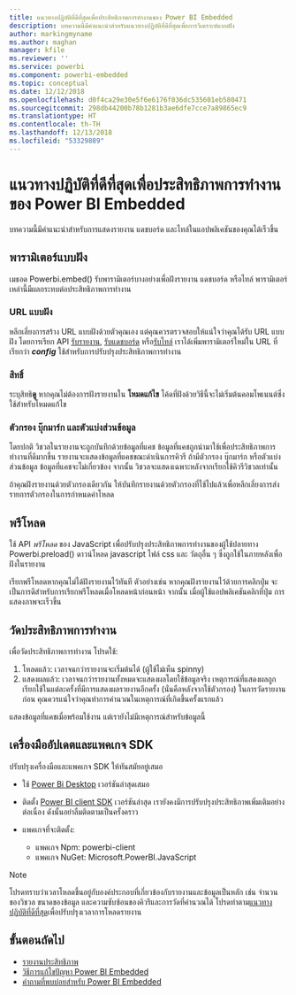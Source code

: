 ```yaml
---
title: แนวทางปฏิบัติที่ดีที่สุดเพื่อประสิทธิภาพการทำงานของ Power BI Embedded
description: บทความนี้มีคำแนะนำสำหรับแนวทางปฏิบัติที่ดีที่สุดเพื่อการวิเคราะห์แบบฝัง
author: markingmyname
ms.author: maghan
manager: kfile
ms.reviewer: ''
ms.service: powerbi
ms.component: powerbi-embedded
ms.topic: conceptual
ms.date: 12/12/2018
ms.openlocfilehash: d0f4ca29e30e5f6e6176f036dc535601eb580471
ms.sourcegitcommit: 298db44200b78b1281b3ae6dfe7cce7a89865ec9
ms.translationtype: HT
ms.contentlocale: th-TH
ms.lasthandoff: 12/13/2018
ms.locfileid: "53329889"
---
```

# <a name="power-bi-embedded-performance-best-practices"></a>แนวทางปฏิบัติที่ดีที่สุดเพื่อประสิทธิภาพการทำงานของ Power BI Embedded

บทความนี้มีคำแนะนำสำหรับการแสดงรายงาน แดชบอร์ด และไทล์ในแอปพลิเคชันของคุณได้เร็วขึ้น

## <a name="embed-parameters"></a>พารามิเตอร์แบบฝัง

เมธอด Powerbi.embed() รับพารามิเตอร์บางอย่างเพื่อฝังรายงาน แดชบอร์ด หรือไทล์ พารามิเตอร์เหล่านี้มีผลกระทบต่อประสิทธิภาพการทำงาน

### <a name="embed-url"></a>URL แบบฝัง

หลีกเลี่ยงการสร้าง URL แบบฝังด้วยตัวคุณเอง แต่คุณควรตรวจสอบให้แน่ใจว่าคุณได้รับ URL แบบฝัง โดยการเรียก API [รับรายงาน](https://na01.safelinks.protection.outlook.com/?url=https%3A%2F%2Fdocs.microsoft.com%2Fen-us%2Frest%2Fapi%2Fpower-bi%2Freports%2Fgetreportsingroup&data=02%7C01%7CMark.Ghanayem%40microsoft.com%7C07ca68ceb37a48e3f3de08d64968707a%7C72f988bf86f141af91ab2d7cd011db47%7C1%7C0%7C636777110256168308&sdata=22lkqRM2w1MQfrM8dooedaPqqIU8PufTq9TT4VDzRo0%3D&reserved=0), [รับแดชบอร์ด](https://na01.safelinks.protection.outlook.com/?url=https%3A%2F%2Fdocs.microsoft.com%2Fen-us%2Frest%2Fapi%2Fpower-bi%2Fdashboards%2Fgetdashboardsingroup&data=02%7C01%7CMark.Ghanayem%40microsoft.com%7C07ca68ceb37a48e3f3de08d64968707a%7C72f988bf86f141af91ab2d7cd011db47%7C1%7C0%7C636777110256168308&sdata=nfWRgbSoXVF42Rg%2Ba9491u19uksXp%2FAyz%2Fa%2Ba7%2FCtdA%3D&reserved=0) หรือ[รับไทล์](https://na01.safelinks.protection.outlook.com/?url=https%3A%2F%2Fdocs.microsoft.com%2Fen-us%2Frest%2Fapi%2Fpower-bi%2Fdashboards%2Fgettilesingroup&data=02%7C01%7CMark.Ghanayem%40microsoft.com%7C07ca68ceb37a48e3f3de08d64968707a%7C72f988bf86f141af91ab2d7cd011db47%7C1%7C0%7C636777110256178318&sdata=LgZ27TynNpqQJDrb3aHWGQXIS%2FzichAO9De5M2uhF1Q%3D&reserved=0) เราได้เพิ่มพารามิเตอร์ใหม่ใน URL ที่เรียกว่า **_config_** ใช้สำหรับการปรับปรุงประสิทธิภาพการทำงาน

### <a name="permissions"></a>สิทธิ์

ระบุสิทธิ**ดู** หากคุณไม่ต้องการฝังรายงานใน **โหมดแก้ไข** โค้ดที่ฝังด้วยวิธีนี้จะไม่เริ่มต้นคอมโพเนนต์ซึ่งใช้สำหรับโหมดแก้ไข

### <a name="filters-bookmarks-and-slicers"></a>ตัวกรอง บุ๊กมาร์ก และตัวแบ่งส่วนข้อมูล

โดยปกติ วิชวลในรายงานจะถูกบันทึกด้วยข้อมูลที่แคช ข้อมูลที่แคชถูกนำมาใช้เพื่อประสิทธิภาพการทำงานที่ดีมากขึ้น รายงานจะแสดงข้อมูลที่แคชขณะดำเนินการคิวรี ถ้ามีตัวกรอง บุ๊กมาร์ก หรือตัวแบ่งส่วนข้อมูล ข้อมูลที่แคชจะไม่เกี่ยวข้อง จากนั้น วิชวลจะแสดงเฉพาะหลังจากเรียกใช้คิวรีวิชวลเท่านั้น

ถ้าคุณฝังรายงานด้วยตัวกรองเดียวกัน ให้บันทึกรายงานด้วยตัวกรองที่ใช้ไปแล้วเพื่อหลีกเลี่ยงการส่งรายการตัวกรองในการกำหนดค่าโหลด

## <a name="preload"></a>พรีโหลด

ใช้ API *พรีโหลด* ของ JavaScript เพื่อปรับปรุงประสิทธิภาพการทำงานของผู้ใช้ปลายทาง
Powerbi.preload() ดาวน์โหลด javascript ไฟล์ css และ วัตถุอื่น ๆ ซึ่งถูกใช้ในภายหลังเพื่อฝังในรายงาน

เรียกพรีโหลดหากคุณไม่ได้ฝังรายงานไว้ทันที ตัวอย่างเช่น หากคุณฝังรายงานไว้ด้วยการคลิกปุ่ม จะเป็นการดีสำหรับการเรียกพรีโหลดเมื่อโหลดหน้าก่อนหน้า จากนั้น เมื่อผู้ใช้แอปพลิเคชันคลิกที่ปุ่ม การแสดงภาพจะเร็วขึ้น

## <a name="measure-performance"></a>วัดประสิทธิภาพการทำงาน

เพื่อวัดประสิทธิภาพการทำงาน โปรดใช้:

1. โหลดแล้ว: เวลาจนกว่ารายงานจะเริ่มต้นได้ (ผู้ใช้ไม่เห็น spinny)
2. แสดงผลแล้ว: เวลาจนกว่ารายงานทั้งหมดจะแสดงผลโดยใช้ข้อมูลจริง เหตุการณ์ที่แสดงผลถูกเรียกใช้ในแต่ละครั้งที่มีการแสดงผลรายงานอีกครั้ง (นั่นคือหลังจากใช้ตัวกรอง) ในการวัดรายงานก่อน คุณควรแน่ใจว่าคุณทำการคำนวณในเหตุการณ์ที่เกิดขึ้นครั้งแรกแล้ว

แสดงข้อมูลที่แคชเมื่อพร้อมใช้งาน แต่เรายังไม่มีเหตุการณ์สำหรับข้อมูลนี้

## <a name="update-tools-and-sdk-packages"></a>เครื่องมืออัปเดตและแพคเกจ SDK

ปรับปรุงเครื่องมือและแพคเกจ SDK ให้ทันสมัยอยู่เสมอ

* ใช้ [Power Bi Desktop](https://powerbi.microsoft.com/en-us/desktop/) เวอร์ชันล่าสุดเสมอ

* ติดตั้ง [Power BI client SDK](https://github.com/Microsoft/PowerBI-JavaScript) เวอร์ชันล่าสุด เรายังคงมีการปรับปรุงประสิทธิภาพเพิ่มเติมอย่างต่อเนื่อง ดังนั้นอย่าลืมติดตามเป็นครั้งคราว

* แพคเกจที่จะติดตั้ง:
    * แพคเกจ Npm: powerbi-client
    * แพคเกจ NuGet: Microsoft.PowerBI.JavaScript

> [!Note]
> โปรดทราบว่าเวลาโหลดขึ้นอยู่กับองค์ประกอบที่เกี่ยวข้องกับรายงานและข้อมูลเป็นหลัก เช่น จำนวนของวิชวล ขนาดของข้อมูล และความซับซ้อนของคิวรีและการวัดที่คำนวณได้ โปรดทำตาม[แนวทางปฏิบัติที่ดีที่สุด](../power-bi-reports-performance.md)เพื่อปรับปรุงเวลาการโหลดรายงาน

## <a name="next-steps"></a>ขั้นตอนถัดไป

* [รายงานประสิทธิภาพ](../power-bi-reports-performance.md)
* [วิธีการแก้ไขปัญหา Power BI Embedded](embedded-troubleshoot.md)
* [คำถามที่พบบ่อยสำหรับ Power BI Embedded](embedded-faq.md)
